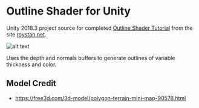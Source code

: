 # Outline Shader for Unity
Unity 2018.3 project source for completed [Outline Shader Tutorial](https://roystan.net/articles/outline-shader.html) from the site [roystan.net](https://roystan.net/).

![alt text](https://i.imgur.com/wWU7Q6d.png)

Uses the depth and normals buffers to generate outlines of variable thickness and color.

## Model Credit
 - https://free3d.com/3d-model/polygon-terrain-mini-map-90578.html